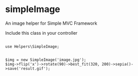 # simpleImage

An image helper for Simple MVC Framework

Include this class in your controller

<pre><code>
use Helpers\SimpleImage;
</code></pre>

<pre><code>
$img = new SimpleImage('image.jpg');
$img->flip('x')->rotate(90)->best_fit(320, 200)->sepia()->save('result.gif');
</code></pre>

